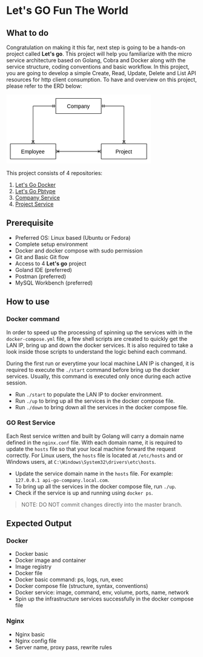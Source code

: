 # Let's GO Fun The World
 
## What to do
Congratulation on making it this far, next step is going to be a hands-on project called **Let's go**. This project will
help you familiarize with the micro service architecture based on Golang, Cobra and Docker along with the service
structure, coding conventions and basic workflow. In this project, you are going to develop a simple Create, Read, Update,
Delete and List API resources for http client consumption. To have and overview on this project, please refer to the ERD below:

![overview ERD](./asset/overview.png)

This project consists of 4 repositories:
1. [Let's Go Docker](https://github.com/dinhtp/lets-go)
2. [Let's Go Pbtype](https://github.com/dinhtp/lets-go-pbtype)
3. [Company Service](https://github.com/dinhtp/lets-go-company)
4. [Project Service](https://github.com/dinhtp/lets-go-project)

##  Prerequisite
- Preferred OS: Linux based (Ubuntu or Fedora)
- Complete setup environment
- Docker and docker compose with sudo permission
- Git and Basic Git flow
- Access to 4 **Let's go** project
- Goland IDE (preferred)
- Postman (preferred)
- MySQL Workbench (preferred)

## How to use
### Docker command
In order to speed up the processing of spinning up the services with in the `docker-compose.yml` file, 
a few shell scripts are created to quickly get the LAN IP, bring up and down the docker services. It is also required to 
take a look inside those scripts to understand the logic behind each command.

During the first run or everytime your local machine LAN IP is changed, it is required to execute the `./start`
command before bring up the docker services. Usually, this command is executed only once during each active session.

- Run `./start` to populate the LAN IP to docker environment.
- Run `./up` to bring up all the services in the docker compose file.
- Run `./down` to bring down all the services in the docker compose file.

### GO Rest Service
Each Rest service written and built by Golang will carry a domain name defined in the `nginx.conf` file.
With each domain name, it is required to update the `hosts` file so that your local machine forward the request correctly.
For Linux users, the `hosts` file is located at `/etc/hosts` and or Windows users, at `C:\Windows\System32\drivers\etc\hosts`.

- Update the service domain name in the `hosts` file. For example: `127.0.0.1 api-go-company.local.com`.
- To bring up all the services in the docker compose file, run `./up`.
- Check if the service is up and running using `docker ps`.

> NOTE: DO NOT commit changes directly into the master branch.

## Expected Output
### Docker
- Docker basic
- Docker image and container
- Image registry
- Docker file
- Docker basic command: ps, logs, run, exec
- Docker compose file (structure, syntax, conventions)
- Docker service: image, command, env, volume, ports, name, network
- Spin up the infrastructure services successfully in the docker compose file

### Nginx
- Nginx basic 
- Nginx config file
- Server name, proxy pass, rewrite rules

